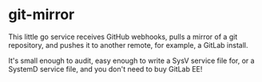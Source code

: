 # git-mirror

This little go service receives GitHub webhooks, pulls a mirror of
a git repository, and pushes it to another remote, for example, a
GitLab install.

It's small enough to audit, easy enough to write a SysV service file
for, or a SystemD service file, and you don't need to buy GitLab EE!
